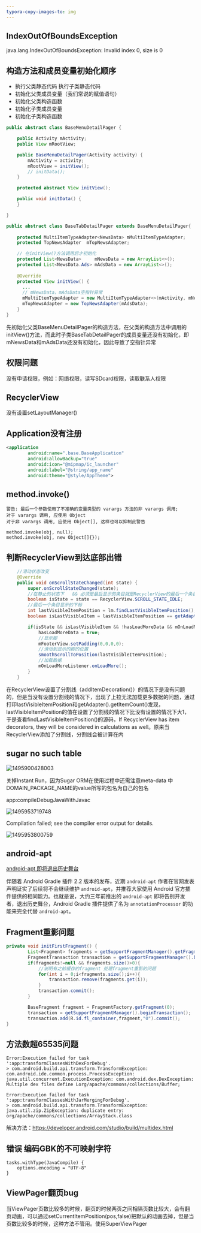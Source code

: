 ```yaml
---
typora-copy-images-to: img
---
```


## IndexOutOfBoundsException

java.lang.IndexOutOfBoundsException: Invalid index 0, size is 0

## 构造方法和成员变量初始化顺序

- 执行父类静态代码 执行子类静态代码
- 初始化父类成员变量（我们常说的赋值语句）
- 初始化父类构造函数
- 初始化子类成员变量
- 初始化子类构造函数

```java
public abstract class BaseMenuDetailPager {

	public Activity mActivity;
	public View mRootView;

	public BaseMenuDetailPager(Activity activity) {
		mActivity = activity;
		mRootView = initView();
		// initData();
	}

	protected abstract View initView();

	public void initData() {
	}

}
```

```java
public abstract class BaseTabDetailPager extends BaseMenuDetailPager{
    
  	protected MultiItemTypeAdapter<NewsData> mMultiItemTypeAdapter;
    protected TopNewsAdapter  mTopNewsAdapter;

  	// 在initView()方法调用后才初始化
    protected List<NewsData>     mNewsData = new ArrayList<>();
    protected List<NewsData.Ads> mAdsData = new ArrayList<>();
  
    @Override
    protected View initView() {
      ...
      // mNewsData，mAdsData空指针异常
      mMultiItemTypeAdapter = new MultiItemTypeAdapter<>(mActivity, mNewsData);
      mTopNewsAdapter = new TopNewsAdapter(mAdsData);
    }
}
```

先初始化父类BaseMenuDetailPager的构造方法，在父类的构造方法中调用的initView()方法，而此时子类BaseTabDetailPager的成员变量还没有初始化，即mNewsData和mAdsData还没有初始化，因此导致了空指针异常

## 权限问题

没有申请权限，例如：网络权限，读写SDcard权限，读取联系人权限

## RecyclerView

没有设置setLayoutManager()

## Application没有注册

```xml
<application
        android:name=".base.BaseApplication"
        android:allowBackup="true"
        android:icon="@mipmap/ic_launcher"
        android:label="@string/app_name"
        android:theme="@style/AppTheme">
```
## method.invoke()
```
警告: 最后一个参数使用了不准确的变量类型的 varargs 方法的非 varargs 调用;
对于 varargs 调用, 应使用 Object
对于非 varargs 调用, 应使用 Object[], 这样也可以抑制此警告
```
```
method.invoke(obj, null);
method.invoke(obj, new Object[]{});
```
## 判断RecyclerView到达底部出错

```java
    //滑动状态改变
    @Override
    public void onScrollStateChanged(int state) {
        super.onScrollStateChanged(state);
        //在静止的状态下   && 必须是最后显示的条目就是RecyclerView的最后一个条目 && 没有在加载更多的数据
        boolean isState = state == RecyclerView.SCROLL_STATE_IDLE;
        //最后一个条目显示的下标
        int lastVisibleItemPosition = lm.findLastVisibleItemPosition();
        boolean isLastVisibleItem = lastVisibleItemPosition == getAdapter().getItemCount() - 1;

        if(isState && isLastVisibleItem && !hasLoadMoreData && mOnLoadMoreListener != null){
            hasLoadMoreData = true;
            //显示脚
            mFooterView.setPadding(0,0,0,0);
            //滑动到显示的脚的位置
            smoothScrollToPosition(lastVisibleItemPosition);
            //加载数据
            mOnLoadMoreListener.onLoadMore();
        }
    }
```

在RecyclerView设置了分割线（addItemDecoration()）的情况下是没有问题的，但是当没有设置分割线的情况下，出现了上拉无法加载更多数据的问题，通过打印lastVisibleItemPosition和getAdapter().getItemCount()发现，lastVisibleItemPosition的值在设置了分割线的情况下比没有设置的情况下大1，于是查看findLastVisibleItemPosition()的源码，If RecyclerView has item decorators, they will be considered in calculations as well。原来当RecyclerView添加了分割线，分割线会被计算在内

## sugar no such table

![1495900428003](img/1495900428003.png)

关掉Instant Run，因为Sugar ORM在使用过程中还需注意meta-data 中DOMAIN_PACKAGE_NAME的value所写的包名为自己的包名

app:compileDebugJavaWithJavac

![1495953719748](img/1495953719748.png)

Compilation failed; see the compiler error output for details.

![1495953800759](img/1495953800759.png)

## android-apt

[android-apt 即将退出历史舞台](http://blog.csdn.net/asce1885/article/details/52878076)

伴随着 Android Gradle 插件 2.2 版本的发布，近期 `android-apt` 作者在官网发表声明证实了后续将不会继续维护 `android-apt`，并推荐大家使用 Android 官方插件提供的相同能力。也就是说，大约三年前推出的 `android-apt` 即将告别开发者，退出历史舞台，Android Gradle 插件提供了名为 `annotationProcessor` 的功能来完全代替 `android-apt`。

## Fragment重影问题

```java
private void initFirstFragment() {
        List<Fragment> fragments = getSupportFragmentManager().getFragments();
        FragmentTransaction transaction = getSupportFragmentManager().beginTransaction();
        if(fragments!=null && fragments.size()>0){
            //说明有之前缓存的fragment 处理fragment重影的问题
            for(int i = 0;i<fragments.size();i++){
                transaction.remove(fragments.get(i));
            }
            transaction.commit();
        }

        BaseFragment fragment = FragmentFactory.getFragment(0);
        transaction = getSupportFragmentManager().beginTransaction();
        transaction.add(R.id.fl_container,fragment,"0").commit();
}
```

## 方法数超65535问题

```
Error:Execution failed for task ':app:transformClassesWithDexForDebug'.
> com.android.build.api.transform.TransformException: com.android.ide.common.process.ProcessException: java.util.concurrent.ExecutionException: com.android.dex.DexException: Multiple dex files define Lorg/apache/commons/collections/Buffer;

Error:Execution failed for task ':app:transformClassesWithJarMergingForDebug'.
> com.android.build.api.transform.TransformException: java.util.zip.ZipException: duplicate entry: org/apache/commons/collections/ArrayStack.class
```

解决方法：https://developer.android.com/studio/build/multidex.html

## 错误 编码GBK的不可映射字符

```
tasks.withType(JavaCompile) {  
    options.encoding = "UTF-8"  
}  
```
## ViewPager翻页bug

当ViewPager页数比较多的时候，翻页的时候两页之间相隔页数比较大，会有翻页动画，可以通过setCurrentItemPosition(pos,false)把默认的动画去掉，但是当页数比较多的时候，这种方法不管用。使用SuperViewPager
